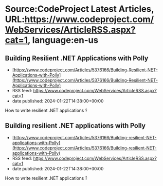 # Source:CodeProject Latest Articles, URL:https://www.codeproject.com/WebServices/ArticleRSS.aspx?cat=1, language:en-us

## Building Resilient .NET Applications with Polly
 - [https://www.codeproject.com/Articles/5376166/Building-Resilient-NET-Applications-with-Polly](https://www.codeproject.com/Articles/5376166/Building-Resilient-NET-Applications-with-Polly)
 - RSS feed: https://www.codeproject.com/WebServices/ArticleRSS.aspx?cat=1
 - date published: 2024-01-22T14:38:00+00:00

How to write resilient .NET applications ?

## Building resilient .NET applications with Polly
 - [https://www.codeproject.com/Articles/5376166/Building-resilient-NET-applications-with-Polly](https://www.codeproject.com/Articles/5376166/Building-resilient-NET-applications-with-Polly)
 - RSS feed: https://www.codeproject.com/WebServices/ArticleRSS.aspx?cat=1
 - date published: 2024-01-22T14:38:00+00:00

How to write resilient .NET applications ?

